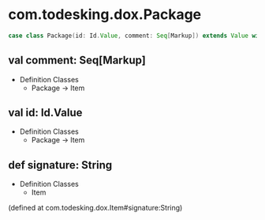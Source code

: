 # com.todesking.dox.Package


```scala
case class Package(id: Id.Value, comment: Seq[Markup]) extends Value with Product with Serializable
```


 val comment: Seq[Markup]
--------------------------

* Definition Classes
  * Package → Item



 val id: Id.Value
------------------

* Definition Classes
  * Package → Item



 def signature: String
-----------------------

* Definition Classes
  * Item

(defined at com.todesking.dox.Item#signature:String)

